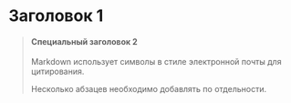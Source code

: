 # Заголовок 1

> #### Специальный заголовок 2
>
> Markdown использует символы в стиле электронной почты для цитирования.
>
> Несколько абзацев необходимо добавлять по отдельности.
